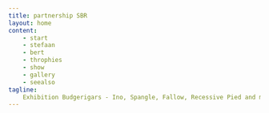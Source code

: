 ```yaml
---
title: partnership SBR
layout: home 
content:
    - start
    - stefaan
    - bert
    - throphies
    - show
    - gallery
    - seealso
tagline:
    Exhibition Budgerigars - Ino, Spangle, Fallow, Recessive Pied and main line colours.
---
```

